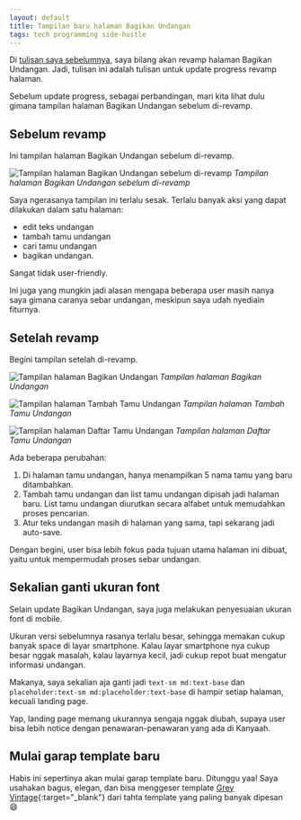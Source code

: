 ```yaml
---
layout: default
title: Tampilan baru halaman Bagikan Undangan
tags: tech programming side-hustle
---
```


Di [tulisan saya sebelumnya](/garap-lagi-kanyaah), saya bilang akan revamp halaman Bagikan Undangan. Jadi, tulisan ini adalah tulisan untuk update progress revamp halaman.

Sebelum update progress, sebagai perbandingan, mari kita lihat dulu gimana tampilan halaman Bagikan Undangan sebelum di-revamp.

## Sebelum revamp

Ini tampilan halaman Bagikan Undangan sebelum di-revamp.

![Tampilan halaman Bagikan Undangan sebelum di-revamp](/assets/images/2025/c0f82ee1-ee16-473d-ab96-8de24981247d.jpg)
*Tampilan halaman Bagikan Undangan sebelum di-revamp*

Saya ngerasanya tampilan ini terlalu sesak. Terlalu banyak aksi yang dapat dilakukan dalam satu halaman:
- edit teks undangan
- tambah tamu undangan
- cari tamu undangan
- bagikan undangan.

Sangat tidak user-friendly.

Ini juga yang mungkin jadi alasan mengapa beberapa user masih nanya saya gimana caranya sebar undangan, meskipun saya udah nyediain fiturnya.

## Setelah revamp

Begini tampilan setelah di-revamp.

![Tampilan halaman Bagikan Undangan](/assets/images/2025/cfbfef30-70bb-4f9b-b652-5486a28c8695.jpg)
*Tampilan halaman Bagikan Undangan*

![Tampilan halaman Tambah Tamu Undangan](/assets/images/2025/d4aae685-60be-463c-a0d6-d853d8b67b9b.jpg)
*Tampilan halaman Tambah Tamu Undangan*

![Tampilan halaman Daftar Tamu Undangan](/assets/images/2025/9366125f-5101-49a7-8965-5bfbedef2fb1.jpg)
*Tampilan halaman Daftar Tamu Undangan*

Ada beberapa perubahan:

1. Di halaman tamu undangan, hanya menampilkan 5 nama tamu yang baru ditambahkan.
2. Tambah tamu undangan dan list tamu undangan dipisah jadi halaman baru. List tamu undangan diurutkan secara alfabet untuk memudahkan proses pencarian.
3. Atur teks undangan masih di halaman yang sama, tapi sekarang jadi auto-save.

Dengan begini, user bisa lebih fokus pada tujuan utama halaman ini dibuat, yaitu untuk mempermudah proses sebar undangan.

## Sekalian ganti ukuran font

Selain update Bagikan Undangan, saya juga melakukan penyesuaian ukuran font di mobile.

Ukuran versi sebelumnya rasanya terlalu besar, sehingga memakan cukup banyak space di layar smartphone. Kalau layar smartphone nya cukup besar nggak masalah, kalau layarnya kecil, jadi cukup repot buat mengatur informasi undangan.

Makanya, saya sekalian aja ganti jadi `text-sm md:text-base` dan `placeholder:text-sm md:placeholder:text-base` di hampir setiap halaman, kecuali landing page.

Yap, landing page memang ukurannya sengaja nggak diubah, supaya user bisa lebih notice dengan penawaran-penawaran yang ada di Kanyaah.

## Mulai garap template baru

Habis ini sepertinya akan mulai garap template baru. Ditunggu yaa! Saya usahakan bagus, elegan, dan bisa menggeser template [Grey Vintage](https://kanyaah.com/templates/3/preview){:target="_blank"} dari tahta template yang paling banyak dipesan 😄
